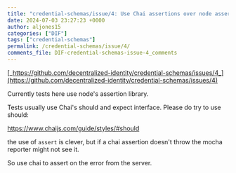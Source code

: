 ```yaml
---
title: "credential-schemas/issue/4: Use Chai assertions over node assert"
date: 2024-07-03 23:27:23 +0000
author: aljones15
categories: ["DIF"]
tags: ["credential-schemas"]
permalink: /credential-schemas/issue/4/
comments_file: DIF-credential-schemas-issue-4_comments
---
```


[_https://github.com/decentralized-identity/credential-schemas/issues/4_](https://github.com/decentralized-identity/credential-schemas/issues/4)

Currently tests here use node's assertion library.

Tests usually use Chai's should and expect interface.
Please do try to use should:

https://www.chaijs.com/guide/styles/#should

the use of `assert` is clever, but if a chai assertion doesn't throw the mocha reporter might not see it.

So use chai to assert on the error from the server.